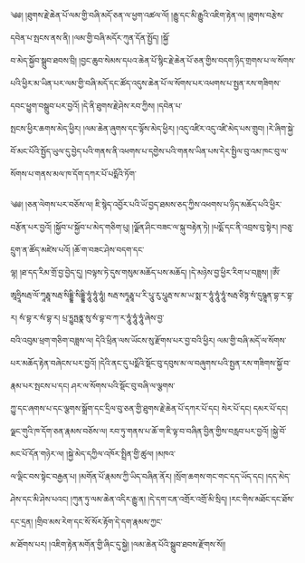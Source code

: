 ﻿  
༄༅། །ཐུགས་རྗེ་ཆེན་པོ་ལམ་གྱི་བཞི་མདོ་ཅན་ལ་ཕྱག་འཚལ་ལོ། །རྒྱུ་དང་མི་རྒྱུའི་འཇིག་རྟེན་ལ། །ཐུགས་བརྩེས་དབེན་པ་སྤངས་ནས་ནི། །ལམ་གྱི་བཞི་མདོར་ཀུན་དོན་སྤྱོད། །སྐྱོ་  
བ་མེད་སྐྱོབ་སྒྲུབ་ཐབས་བྲི། །བྱང་ཆུབ་སེམས་དཔའ་ཆེན་པོ་སྙིང་རྗེ་ཆེན་པོ་ཅན་གྱིས་བདག་ཉིད་གྲགས་པ་ལ་སོགས་པའི་ཕྱིར་མ་ཡིན་པར་ལམ་གྱི་བཞི་མདོ་དང་ཚོད་འདུས་ཆེན་པོ་ལ་སོགས་པར་འཕགས་པ་སྤྱན་རས་གཟིགས་དབང་ཕྱུག་བསྒྲུབ་པར་བྱའོ། །དེ་ནི་ཐུགས་རྗེ་ཤེས་རབ་ཀྱིས། །དབེན་པ་  
སྤངས་ཕྱིར་ཆགས་མེད་ཕྱིར། །ལམ་ཆེན་ཞུགས་དང་ལྟོས་མེད་ཕྱིར། །འདུ་འཛིར་འདུ་འཛི་མེད་པས་གྲུབ། །རེ་ཞིག་སྐྱེ་བོ་མང་པོའི་སྤྱོད་ཡུལ་དུ་བྱེད་པའི་གནས་ནི་འཕགས་པ་དགྱེས་པའི་གནས་ཡིན་པས་དེར་སྤྱིལ་བུ་འམ་ཁང་བུ་ལ་སོགས་པ་གནས་མལ་ཁ་དོག་དཀར་པོ་པདྨོའི་ཏོག་  
  
༄༅། །ཅན་ལེགས་པར་བཅོས་ལ། ཇི་སྙེད་འབྱོར་པའི་ཡོ་བྱད་ཐམས་ཅད་ཀྱིས་འཕགས་པ་ཉིད་མཆོད་པའི་ཕྱིར་བརྩོན་པར་བྱའོ། །སྐྱོབ་པ་སྐྱོབ་པ་མེད་གཅིག་པུ། །ལྗོན་ཤིང་བཟང་ལ་སྐུ་བརྟེན་ཏེ། །པདྨོ་དང་ནི་འབྲས་བུ་སྟེར། །བཅུ་དྲུག་ན་ཚོད་མཛེས་པའོ། །ཆོ་ག་བཟང་ཤེས་བདག་དང་  
ལྷ། །ཐ་དད་རིམ་གྲོ་བྱ་བྱེད་དུ། །བལྟས་ཏེ་དུས་གསུམ་མཆོད་པས་མཆོད། །དེ་མཉེས་བྱ་ཕྱིར་རིག་པ་བཟླས། །ཨོཾ་ཨཱཧྲཱིསརྦ་ལོ་ཀཱརྠཱ་སརྦ་སིདྡྷི་སིདྡྷི་ཧཱུཾ་ཧཱུཾ་ཧཱུཾ། སརྦ་སཏཱརྠཱ་པ་རི་པཱུ་རུ་པཱུརྦ་ས་མ་ཡ་སྨ་ར་ཧཱུཾ་ཧཱུཾ་ཧཱུཾ་སརྦ་ཙིཏྟ་སཾ་དུཥྚཱན་བྷ་ར་བྷ་ར། སཾ་བྷ་ར་སཾ་བྷ་ར། པྲ་ཏྱུཏྤནྣ་སུ་སཾ་བྷ་བ་ཀ་ར་ཧཱུཾ་ཧཱུཾ་ཧཱུཾ་ཞེས་བྱ་  
བའི་འབུམ་ཕྲག་གཅིག་བཟླས་ལ། དེའི་ཕྲིན་ལས་ཡོངས་སུ་རྫོགས་པར་བྱ་བའི་ཕྱིར། ལམ་གྱི་བཞི་མདོ་ལ་སོགས་པར་མཆོད་རྟེན་བཞེངས་པར་བྱའོ། །དེའི་ནང་དུ་པདྨོའི་སྡོང་བུ་དབུས་མ་ལ་བཞུགས་པའི་སྤྱན་རས་གཟིགས་སྐྱོ་བ་རྣམ་པར་སྤངས་པ་དང། ཤར་ལ་སོགས་པའི་སྡོང་བུ་བཞི་ལ་ལྕགས་  
ཀྱུ་དང་ཞགས་པ་དང་ལྕགས་སྒྲོག་དང་དྲིལ་བུ་ཅན་གྱི་ཐུགས་རྗེ་ཆེན་པོ་དཀར་པོ་དང། སེར་པོ་དང། དམར་པོ་དང། ལྗང་གུའི་ཁ་དོག་ཅན་རྣམས་བཅོས་ལ། རབ་ཏུ་གནས་པ་ཆོ་ག་ཇི་ལྟ་བ་བཞིན་བྱིན་གྱིས་བརླབ་པར་བྱའོ། །སྐྱེ་བོ་མང་པོ་དོན་གཉེར་ལ། །སྐྱེ་མེད་དཀྱིལ་འཁོར་སྤྲིན་གྱི་ཚུལ། །མཁའ་  
ལ་ལྡིང་བས་སྟེང་བརྒྱན་པ། །མགོན་པོ་རྣམས་ཀྱི་ཡིད་བཞིན་ནོར། །སྲོག་ཆགས་གང་གང་དད་ཡོད་དང། །དད་མེད་ཤེས་དང་མི་ཤེས་པའང། །ཀུན་ཏུ་ལམ་ཆེན་འདིར་རྒྱུ་ན། །དེ་དག་ངན་འགྲོར་འགྲོ་མི་སྲིད། །རང་གིས་མཐོང་དང་ཐོས་དང་དྲན། །གྲིབ་མས་རེག་དང་སོ་སོར་རྟོག་དེ་དག་རྣམས་ཀྱང་  
མ་ཐོགས་པར། །འཇིག་རྟེན་མགོན་གྱི་ཞིང་དུ་སྐྱེ། །ལམ་ཆེན་པོའི་སྒྲུབ་ཐབས་རྫོགས་སོ།།  
  
  
